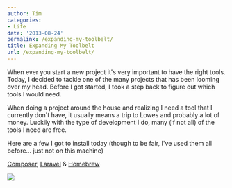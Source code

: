 ```yaml
---
author: Tim
categories:
- Life
date: '2013-08-24'
permalink: /expanding-my-toolbelt/
title: Expanding My Toolbelt
url: /expanding-my-toolbelt/
---
```


When ever you start a new project it's very important to have the right tools. Today, I decided to tackle one of the many projects that has been looming over my head. Before I got started, I took a step back to figure out which tools I would need. 

When doing a project around the house and realizing I need a tool that I currently don't have, it usually means a trip to Lowes and probably a lot of money. Luckily with the type of development I do, many (if not all) of the tools I need are free.

Here are a few I got to install today (though to be fair, I've used them all before&#8230; just not on this machine)

[Composer][1], [Laravel][2] & [Homebrew][3]

![][4]

 [1]: http://getcomposer.org/
 [2]: http://laravel.com/
 [3]: http://brew.sh/
 [4]: https://www.filepicker.io/api/file/OnbSz6kRg262Loaa3avA
 